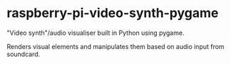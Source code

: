 # raspberry-pi-video-synth-pygame

"Video synth"/audio visualiser built in Python using pygame.

Renders visual elements and manipulates them based on audio input from soundcard.
